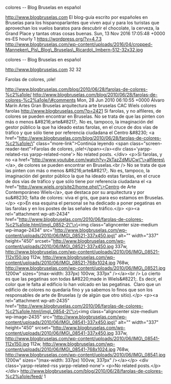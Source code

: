 colores -- Blog Bruselas en español

http://www.blogbruselas.com El blog-guía escrito por españoles en
Bruselas para los hispanoparlantes que viven aquí y para los turistas
que aprovechan los vuelos baratos para descubrir el chocolate, la
cerveza, la Grand Place y tantas otras cosas buenas. Sun, 13 Nov 2016
17:05:48 +0000 es-ES hourly 1 https://wordpress.org/?v=4.7.3
http://www.blogbruselas.com/wp-content/uploads/2016/04/cropped-Manneken\_Pis\_Blog\_Bruselas\_Ricardo\_Imbern-512-32x32.jpg

colores -- Blog Bruselas en español

http://www.blogbruselas.com 32 32

Farolas de colores, ¡ole!

http://www.blogbruselas.com/blog/2010/06/28/farolas-de-colores-%c2%a1ole/
http://www.blogbruselas.com/blog/2010/06/28/farolas-de-colores-%c2%a1ole/\#comments
Mon, 28 Jun 2010 06:10:55 +0000 Álvaro Marín Artes Gran Bruselas
arquitectura arte bruselas CAC Wiels colores farolas
http://www.blogbruselas.com/?p=2421 Si farolas, y no alfileres, de
colores se pueden encontrar en Bruselas. No se trata de que las pinten
con más o menos &\#8216;arte&\#8217;. No es, tampoco, la imaginación del
gestor público la que ha ideado estas farolas, en el cruce de dos vías
de tráfico y que sólo tiene por referencia ciudadana el Centro &\#8230;
\<a
href=\"http://www.blogbruselas.com/blog/2010/06/28/farolas-de-colores-%c2%a1ole/\"
class=\"more-link\"\>Continúa leyendo \<span
class=\"screen-reader-text\"\>Farolas de colores,
¡ole!\</span\>\</a\>\<div class=\'yarpp-related-rss
yarpp-related-none\'\> No related posts. \</div\> \<p\>Si farolas, y no
\<a
href=\"http://www.youtube.com/watch?v=2kTazZdMUCw\"\>alfileres\</a\>, de
colores se pueden encontrar en Bruselas.\<br /\> No se trata de que las
pinten con más o menos &\#8216;arte&\#8217;. No es, tampoco, la
imaginación del gestor público la que ha ideado estas farolas, en el
cruce de dos vías de tráfico y que sólo tiene por referencia ciudadana
el \<a href=\"http://www.wiels.org/site2/home.php\"\>Centro de Arte
Contemporáneo Wiels\</a\>, que destaca por su arquitectura y por
su&\#8230; falta de colores: viva el gris, que para eso estamos en
Bruselas.\</p\> \<p\>En esa esquina el personal se ha dedicado a poner
pegatinas en las farolas y en los postes de las señales de
tráfico.\</p\> \<p\>\<a rel=\"attachment wp-att-2434\"
href=\"http://www.blogbruselas.com/2010/06/farolas-de-colores-%c2%a1ole.html/img\_0852-2\"\>\<img
class=\"aligncenter size-medium wp-image-2434\"
src=\"http://www.blogbruselas.com/wp-content/uploads/2010/06/IMG\_08521-337x450.jpg\"
alt=\"\" width=\"337\" height=\"450\"
srcset=\"http://www.blogbruselas.com/wp-content/uploads/2010/06/IMG\_08521-337x450.jpg
337w,
http://www.blogbruselas.com/wp-content/uploads/2010/06/IMG\_08521-112x150.jpg
112w,
http://www.blogbruselas.com/wp-content/uploads/2010/06/IMG\_08521-768x1024.jpg
768w,
http://www.blogbruselas.com/wp-content/uploads/2010/06/IMG\_08521.jpg
1200w\" sizes=\"(max-width: 337px) 100vw, 337px\" /\>\</a\>\<br /\> Lo
cierto es que las pegatinas son todas &\#8220;made in Wiels&\#8221;. Es
decir, el color que le falta al edificio lo han volcado en las
pegatinas.  Claro que un edificio de colores no quedaría fino y ya
sabemos lo finos que son los responsables de arte de Bruselas (y de
algún que otro sitio).\</p\> \<p\>\<a rel=\"attachment wp-att-2435\"
href=\"http://www.blogbruselas.com/2010/06/farolas-de-colores-%c2%a1ole.html/img\_0854-2\"\>\<img
class=\"aligncenter size-medium wp-image-2435\"
src=\"http://www.blogbruselas.com/wp-content/uploads/2010/06/IMG\_08541-337x450.jpg\"
alt=\"\" width=\"337\" height=\"450\"
srcset=\"http://www.blogbruselas.com/wp-content/uploads/2010/06/IMG\_08541-337x450.jpg
337w,
http://www.blogbruselas.com/wp-content/uploads/2010/06/IMG\_08541-112x150.jpg
112w,
http://www.blogbruselas.com/wp-content/uploads/2010/06/IMG\_08541-768x1024.jpg
768w,
http://www.blogbruselas.com/wp-content/uploads/2010/06/IMG\_08541.jpg
1200w\" sizes=\"(max-width: 337px) 100vw, 337px\" /\>\</a\>\</p\> \<div
class=\'yarpp-related-rss yarpp-related-none\'\> \<p\>No related
posts.\</p\> \</div\>
http://www.blogbruselas.com/blog/2010/06/28/farolas-de-colores-%c2%a1ole/feed/
1

